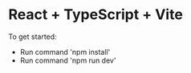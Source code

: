 # React + TypeScript + Vite

To get started:

- Run command 'npm install'
- Run command 'npm run dev'
